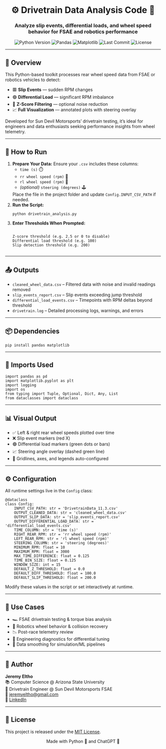 <h1 align="center">⚙️ Drivetrain Data Analysis Code 🏁</h1>
<h3 align="center">Analyze slip events, differential loads, and wheel speed behavior for FSAE and robotics performance</h3>

<p align="center">
  <img src="https://img.shields.io/badge/Python-3.8%2B-blue.svg" alt="Python Version">
  <img src="https://img.shields.io/badge/pandas-✓-orange.svg" alt="Pandas">
  <img src="https://img.shields.io/badge/matplotlib-✓-yellow.svg" alt="Matplotlib">
  <img src="https://img.shields.io/github/last-commit/JeremyEltho/Sun_Devil?style=flat-square" alt="Last Commit">
  <img src="https://img.shields.io/github/license/JeremyEltho/Sun_Devil?style=flat-square" alt="License">
</p>

<hr/>

<h2>📌 Overview</h2>
<p>This Python-based toolkit processes rear wheel speed data from FSAE or robotics vehicles to detect:</p>
<ul>
  <li>🟥 <strong>Slip Events</strong> — sudden RPM changes</li>
  <li>🟢 <strong>Differential Load</strong> — significant RPM imbalance</li>
  <li>🧼 <strong>Z-Score Filtering</strong> — optional noise reduction</li>
  <li>📈 <strong>Full Visualization</strong> — annotated plots with steering overlay</li>
</ul>
<p>Developed for Sun Devil Motorsports’ drivetrain testing, it’s ideal for engineers and data enthusiasts seeking performance insights from wheel telemetry.</p>

<hr/>

<h2>🚀 How to Run</h2>
<ol>
  <li><strong>Prepare Your Data:</strong> Ensure your <code>.csv</code> includes these columns:
    <ul>
      <li><code>time (s)</code> ⏱️</li>
      <li><code>rr wheel speed (rpm)</code> 🔶</li>
      <li><code>rl wheel speed (rpm)</code> 🔷</li>
      <li><em>(optional)</em> <code>steering (degrees)</code> 🕹️</li>
    </ul>
    Place the file in the project folder and update <code>Config.INPUT_CSV_PATH</code> if needed.
  </li>
  <li><strong>Run the Script:</strong>
    <pre><code>python drivetrain_analysis.py</code></pre>
  </li>
  <li><strong>Enter Thresholds When Prompted:</strong>
    <pre><code>
Z-score threshold (e.g. 2.5 or 0 to disable)
Differential load threshold (e.g. 100)
Slip detection threshold (e.g. 200)
    </code></pre>
  </li>
</ol>

<hr/>

<h2>📤 Outputs</h2>
<ul>
  <li><code>cleaned_wheel_data.csv</code> – Filtered data with noise and invalid readings removed</li>
  <li><code>slip_events_report.csv</code> – Slip events exceeding jump threshold</li>
  <li><code>differential_load_events.csv</code> – Timepoints with RPM deltas beyond threshold</li>
  <li><code>drivetrain.log</code> – Detailed processing logs, warnings, and errors</li>
</ul>

<hr/>

<h2>📦 Dependencies</h2>
<pre><code>pip install pandas matplotlib</code></pre>

<hr/>

<h2>🧾 Imports Used</h2>
<pre><code>import pandas as pd
import matplotlib.pyplot as plt
import logging
import os
from typing import Tuple, Optional, Dict, Any, List
from dataclasses import dataclass
</code></pre>

<hr/>

<h2>📊 Visual Output</h2>
<ul>
  <li>✅ Left & right rear wheel speeds plotted over time</li>
  <li>❌ Slip event markers (red X)</li>
  <li>🟢 Differential load markers (green dots or bars)</li>
  <li>📈 Steering angle overlay (dashed green line)</li>
  <li>🧭 Gridlines, axes, and legends auto-configured</li>
</ul>

<hr/>

<h2>⚙️ Configuration</h2>
<p>All runtime settings live in the <code>Config</code> class:</p>
<pre><code>@dataclass
class Config:
    INPUT_CSV_PATH: str = 'DrivetrainData_11.3.csv'
    OUTPUT_CLEANED_DATA: str = 'cleaned_wheel_data.csv'
    OUTPUT_SLIP_DATA: str = 'slip_events_report.csv'
    OUTPUT_DIFFERENTIAL_LOAD_DATA: str = 'differential_load_events.csv'
    TIME_COLUMN: str = 'time (s)'
    RIGHT_REAR_RPM: str = 'rr wheel speed (rpm)'
    LEFT_REAR_RPM: str = 'rl wheel speed (rpm)'
    STEERING_COLUMN: str = 'steering (degrees)'
    MINIMUM_RPM: float = 10
    MAXIMUM_RPM: float = 3000
    MAX_TIME_DIFFERENCE: float = 0.125
    TIME_BIN_SIZE: float = 0.125
    WINDOW_SIZE: int = 15
    DEFAULT_Z_THRESHOLD: float = 0.0
    DEFAULT_DIFF_THRESHOLD: float = 100.0
    DEFAULT_SLIP_THRESHOLD: float = 200.0
</code></pre>
<p>Modify these values in the script or set interactively at runtime.</p>

<hr/>

<h2>🧪 Use Cases</h2>
<ul>
  <li>🏎️ FSAE drivetrain testing & torque bias analysis</li>
  <li>🤖 Robotics wheel behavior & collision recovery</li>
  <li>📉 Post-race telemetry review</li>
  <li>🧠 Engineering diagnostics for differential tuning</li>
  <li>🧼 Data smoothing for simulation/ML pipelines</li>
</ul>

<hr/>

<h2>👤 Author</h2>
<p><strong>Jeremy Eltho</strong><br/>
📚 Computer Science @ Arizona State University<br/>
🔧 Drivetrain Engineer @ Sun Devil Motorsports FSAE<br/>
📧 <a href="mailto:jeremyeltho@gmail.com">jeremyeltho@gmail.com</a><br/>
🔗 <a href="https://linkedin.com/in/jeremyeltho">LinkedIn</a></p>

<hr/>

<h2>📄 License</h2>
<p>This project is released under the <a href="LICENSE">MIT License</a>.</p>

<p align="center">Made with Python 🐍 and ChatGPT 🐐</p>
